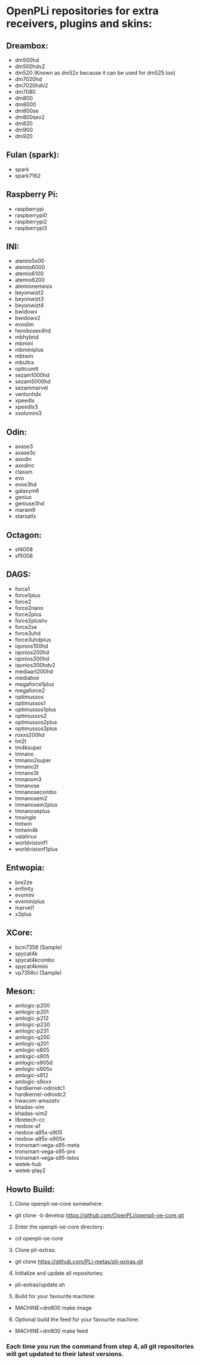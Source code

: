 # OpenPLi repositories for extra receivers, plugins and skins:

## Dreambox:
* dm500hd
* dm500hdv2
* dm520 (Known as dm52x because it can be used for dm525 too)
* dm7020hd
* dm7020hdv2
* dm7080
* dm800
* dm8000
* dm800se
* dm800sev2
* dm820
* dm900
* dm920

## Fulan (spark):
* spark
* spark7162

## Raspberry Pi:
* raspberrypi
* raspberrypi0
* raspberrypi2
* raspberrypi3

## INI:
* atemio5x00
* atemio6000
* atemio6100
* atemio6200
* atemionemesis
* beyonwizt2
* beyonwizt3
* beyonwizt4
* bwidowx
* bwidowx2
* evoslim
* heroboxex4hd
* mbhybrid
* mbmini
* mbminiplus
* mbtwin
* mbultra
* opticumtt
* sezam1000hd
* sezam5000hd
* sezammarvel
* ventonhdx
* xpeedlx
* xpeedlx3
* xsolomini3

## Odin:
* axase3
* axase3c
* axodin
* axodinc
* classm
* evo
* evoe3hd
* galaxym6
* genius
* geniuse3hd
* maram9
* starsatlx

## Octagon:
* sf4008
* sf5008

## DAGS:
* force1
* force1plus
* force2
* force2nano
* force2plus
* force2plushv
* force2se
* force3uhd
* force3uhdplus
* iqonios100hd
* iqonios200hd
* iqonios300hd
* iqonios300hdv2
* mediaart200hd
* mediabox
* megaforce1plus
* megaforce2
* optimussos
* optimussos1
* optimussos1plus
* optimussos2
* optimussos2plus
* optimussos3plus
* roxxs200hd
* tm2t
* tm4ksuper
* tmnano
* tmnano2super
* tmnano2t
* tmnano3t
* tmnanom3
* tmnanose
* tmnanosecombo
* tmnanosem2
* tmnanosem2plus
* tmnanoseplus
* tmsingle
* tmtwin
* tmtwin4k
* valalinux
* worldvisionf1
* worldvisionf1plus

## Entwopia:
* bre2ze
* enfinity
* evomini
* evominiplus
* marvel1
* x2plus

## XCore:
* bcm7358 (Sample)
* spycat4k
* spycat4kcombo
* spycat4kmini
* vp7358ci (Sample)

## Meson:
* amlogic-p200
* amlogic-p201
* amlogic-p212
* amlogic-p230
* amlogic-p231
* amlogic-q200
* amlogic-q201
* amlogic-s805
* amlogic-s905
* amlogic-s905d
* amlogic-s905x
* amlogic-s912
* amlogic-s9xxx
* hardkernel-odroidc1
* hardkernel-odroidc2
* hwacom-amazetv
* khadas-vim
* khadas-vim2
* libretech-cc
* nexbox-a1
* nexbox-a95x-s905
* nexbox-a95x-s905x
* tronsmart-vega-s95-meta
* tronsmart-vega-s95-pro
* tronsmart-vega-s95-telos
* wetek-hub
* wetek-play2

## Howto Build:

1. Clone openpli-oe-core somewhere:
* git clone -b develop https://github.com/OpenPLi/openpli-oe-core.git

2. Enter the openpli-oe-core directory:
* cd openpli-oe-core

3. Clone pli-extras:
* git clone https://github.com/PLi-metas/pli-extras.git

4. Initialize and update all repositories:
* pli-extras/update.sh

5. Build for your favourite machine:
* MACHINE=dm800 make image

6. Optional build the feed for your favourite machine:
* MACHINE=dm800 make feed

### Each time you run the command from step 4, all git repositories will get updated to their latest versions.
